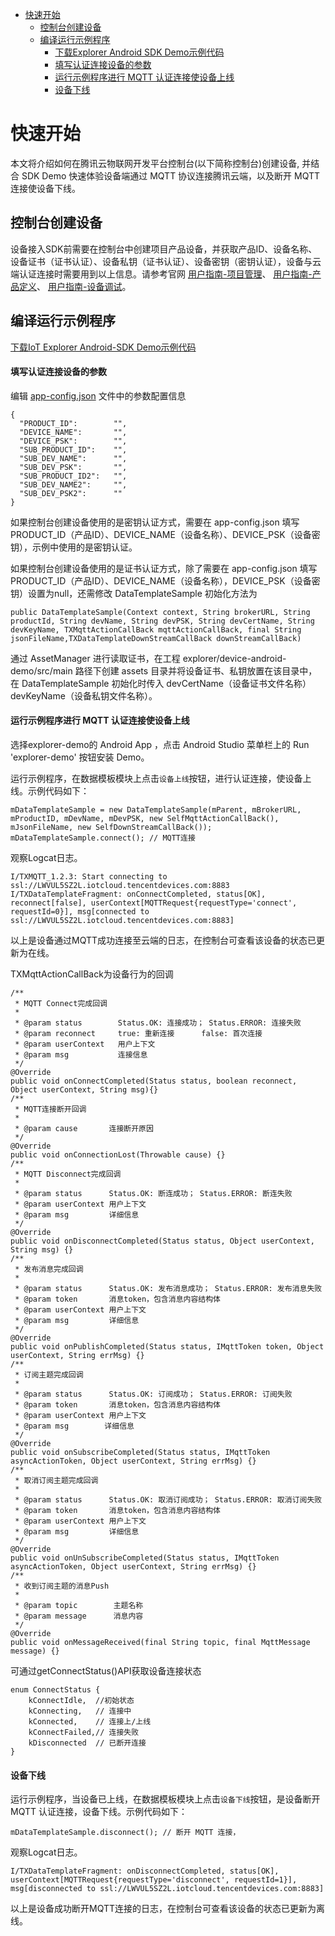 * [快速开始](#快速开始)
  *  [控制台创建设备](#控制台创建设备)
  *  [编译运行示例程序](#编译运行示例程序)
     *  [下载Explorer Android SDK Demo示例代码](#下载Explorer-Android-SDK-Demo示例代码)
     *  [填写认证连接设备的参数](#填写认证连接设备的参数)
     *  [运行示例程序进行 MQTT 认证连接使设备上线](#运行示例程序进行-MQTT-认证连接使设备上线)
     *  [设备下线](#设备下线)

# 快速开始
本文将介绍如何在腾讯云物联网开发平台控制台(以下简称控制台)创建设备, 并结合 SDK Demo 快速体验设备端通过 MQTT 协议连接腾讯云端，以及断开 MQTT 连接使设备下线。

## 控制台创建设备

设备接入SDK前需要在控制台中创建项目产品设备，并获取产品ID、设备名称、设备证书（证书认证）、设备私钥（证书认证）、设备密钥（密钥认证），设备与云端认证连接时需要用到以上信息。请参考官网 [用户指南-项目管理](https://cloud.tencent.com/document/product/1081/40290)、 [用户指南-产品定义](https://cloud.tencent.com/document/product/1081/34739)、 [用户指南-设备调试](https://cloud.tencent.com/document/product/1081/34741)。

## 编译运行示例程序

[下载IoT Explorer Android-SDK Demo示例代码](../README.md#下载IoT-Explorer-Android-SDK-Demo示例代码)

#### 填写认证连接设备的参数
编辑 [app-config.json](../../device-android-demo/app-config.json) 文件中的参数配置信息
```
{
  "PRODUCT_ID":        "",
  "DEVICE_NAME":       "",
  "DEVICE_PSK":        "",
  "SUB_PRODUCT_ID":    "",
  "SUB_DEV_NAME":      "",
  "SUB_DEV_PSK":       "",
  "SUB_PRODUCT_ID2":   "",
  "SUB_DEV_NAME2":     "",
  "SUB_DEV_PSK2":      ""
}
```
如果控制台创建设备使用的是密钥认证方式，需要在 app-config.json 填写 PRODUCT_ID（产品ID）、DEVICE_NAME（设备名称）、DEVICE_PSK（设备密钥），示例中使用的是密钥认证。

如果控制台创建设备使用的是证书认证方式，除了需要在 app-config.json 填写 PRODUCT_ID（产品ID）、DEVICE_NAME（设备名称），DEVICE_PSK（设备密钥）设置为null，还需修改 DataTemplateSample 初始化方法为 

```
public DataTemplateSample(Context context, String brokerURL, String productId, String devName, String devPSK, String devCertName, String devKeyName, TXMqttActionCallBack mqttActionCallBack, final String jsonFileName,TXDataTemplateDownStreamCallBack downStreamCallBack)
```

通过 AssetManager 进行读取证书，在工程 explorer/device-android-demo/src/main 路径下创建 assets 目录并将设备证书、私钥放置在该目录中，在 DataTemplateSample 初始化时传入 devCertName（设备证书文件名称）devKeyName（设备私钥文件名称）。

#### 运行示例程序进行 MQTT 认证连接使设备上线
选择explorer-demo的 Android App ，点击 Android Studio 菜单栏上的 Run 'explorer-demo' 按钮安装 Demo。

运行示例程序，在数据模板模块上点击`设备上线`按钮，进行认证连接，使设备上线。示例代码如下：
```
mDataTemplateSample = new DataTemplateSample(mParent, mBrokerURL, mProductID, mDevName, mDevPSK, new SelfMqttActionCallBack(), mJsonFileName, new SelfDownStreamCallBack());
mDataTemplateSample.connect(); // MQTT连接
```

观察Logcat日志。
```
I/TXMQTT_1.2.3: Start connecting to ssl://LWVUL5SZ2L.iotcloud.tencentdevices.com:8883
I/TXDataTemplateFragment: onConnectCompleted, status[OK], reconnect[false], userContext[MQTTRequest{requestType='connect', requestId=0}], msg[connected to ssl://LWVUL5SZ2L.iotcloud.tencentdevices.com:8883]
```

以上是设备通过MQTT成功连接至云端的日志，在控制台可查看该设备的状态已更新为在线。

TXMqttActionCallBack为设备行为的回调
```
/**
 * MQTT Connect完成回调
 *
 * @param status        Status.OK: 连接成功； Status.ERROR: 连接失败
 * @param reconnect     true: 重新连接      false: 首次连接
 * @param userContext   用户上下文
 * @param msg           连接信息
 */
@Override
public void onConnectCompleted(Status status, boolean reconnect, Object userContext, String msg){}
/**
 * MQTT连接断开回调
 *
 * @param cause       连接断开原因
 */
@Override
public void onConnectionLost(Throwable cause) {}
/**
 * MQTT Disconnect完成回调
 *
 * @param status      Status.OK: 断连成功； Status.ERROR: 断连失败
 * @param userContext 用户上下文
 * @param msg         详细信息
 */
@Override
public void onDisconnectCompleted(Status status, Object userContext, String msg) {}
/**
 * 发布消息完成回调
 *
 * @param status      Status.OK: 发布消息成功； Status.ERROR: 发布消息失败
 * @param token       消息token，包含消息内容结构体
 * @param userContext 用户上下文
 * @param msg         详细信息
 */
@Override
public void onPublishCompleted(Status status, IMqttToken token, Object userContext, String errMsg) {}
/**
 * 订阅主题完成回调
 *
 * @param status      Status.OK: 订阅成功； Status.ERROR: 订阅失败
 * @param token       消息token，包含消息内容结构体
 * @param userContext 用户上下文
 * @param msg        详细信息
 */
@Override
public void onSubscribeCompleted(Status status, IMqttToken asyncActionToken, Object userContext, String errMsg) {}
/**
 * 取消订阅主题完成回调
 *
 * @param status      Status.OK: 取消订阅成功； Status.ERROR: 取消订阅失败
 * @param token       消息token，包含消息内容结构体
 * @param userContext 用户上下文
 * @param msg         详细信息
 */
@Override
public void onUnSubscribeCompleted(Status status, IMqttToken asyncActionToken, Object userContext, String errMsg) {}
/**
 * 收到订阅主题的消息Push
 *
 * @param topic        主题名称
 * @param message      消息内容
 */
@Override
public void onMessageReceived(final String topic, final MqttMessage message) {}
```

可通过getConnectStatus()API获取设备连接状态
```
enum ConnectStatus {
    kConnectIdle,  //初始状态
    kConnecting,   // 连接中
    kConnected,    // 连接上/上线
    kConnectFailed,// 连接失败
    kDisconnected  // 已断开连接
}
```

#### 设备下线

运行示例程序，当设备已上线，在数据模板模块上点击`设备下线`按钮，是设备断开 MQTT 认证连接，设备下线。示例代码如下：
```
mDataTemplateSample.disconnect(); // 断开 MQTT 连接，
```

观察Logcat日志。
```
I/TXDataTemplateFragment: onDisconnectCompleted, status[OK], userContext[MQTTRequest{requestType='disconnect', requestId=1}], msg[disconnected to ssl://LWVUL5SZ2L.iotcloud.tencentdevices.com:8883]
```
以上是设备成功断开MQTT连接的日志，在控制台可查看该设备的状态已更新为离线。
